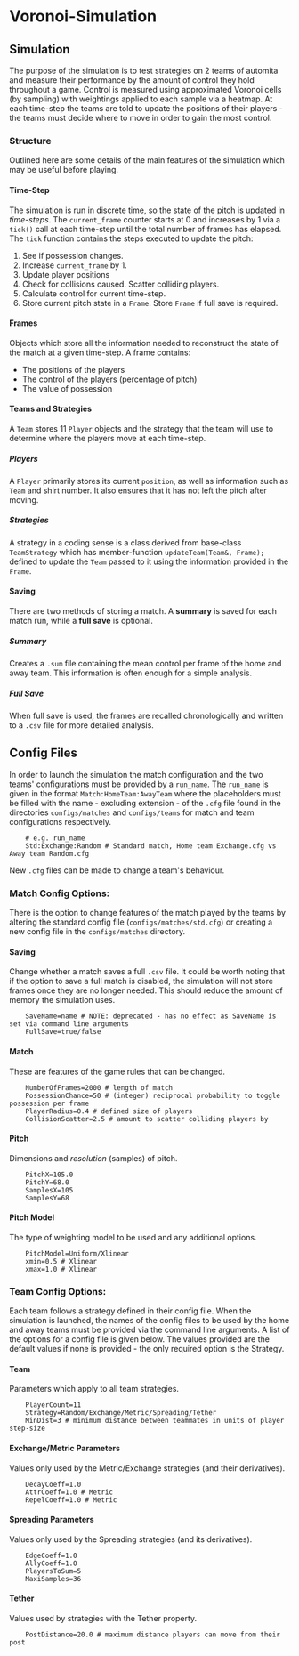 # Voronoi-Simulation

## Simulation
The purpose of the simulation is to test strategies on 2 teams of automita and measure their performance by the amount of control they hold throughout a game. Control is measured using approximated Voronoi cells (by sampling) with weightings applied to each sample via a heatmap. At each time-step the teams are told to update the positions of their players - the teams must decide where to move in order to gain the most control.

### Structure
Outlined here are some details of the main features of the simulation which may be useful before playing.

#### Time-Step
The simulation is run in discrete time, so the state of the pitch is updated in _time-steps_. The ```current_frame``` counter starts at 0 and increases by 1 via a ```tick()``` call at each time-step until the total number of frames has elapsed. The ```tick``` function contains the steps executed to update the pitch:
1. See if possession changes.
2. Increase ```current_frame``` by 1.
3. Update player positions
4. Check for collisions caused. Scatter colliding players.
5. Calculate control for current time-step.
6. Store current pitch state in a ```Frame```. Store ```Frame``` if full save is required.

#### Frames
Objects which store all the information needed to reconstruct the state of the match at a given time-step. A frame contains:
* The positions of the players
* The control of the players (percentage of pitch)
* The value of possession

#### Teams and Strategies
A ```Team``` stores 11 ```Player``` objects and the strategy that the team will use to determine where the players move at each time-step.

##### Players
A ```Player``` primarily stores its current ```position```, as well as information such as ```Team``` and shirt number. It also ensures that it has not left the pitch after moving.

##### Strategies
A strategy in a coding sense is a class derived from base-class ```TeamStrategy``` which has member-function ```updateTeam(Team&, Frame);``` defined to update the ```Team``` passed to it using the information provided in the ```Frame```. 

#### Saving
There are two methods of storing a match. A **summary** is saved for each match run, while a **full save** is optional.

##### Summary
Creates a ```.sum``` file containing the mean control per frame of the home and away team. This information is often enough for a simple analysis.

##### Full Save
When full save is used, the frames are recalled chronologically and written to a ```.csv``` file for more detailed analysis.


## Config Files
In order to launch the simulation the match configuration and the two teams' configurations must be provided by a ```run_name```. The ```run_name``` is given in the format ```Match:HomeTeam:AwayTeam``` where the placeholders must be filled with the name - excluding extension - of the ```.cfg``` file found in the directories ```configs/matches``` and ```configs/teams``` for match and team configurations respectively.
```
    # e.g. run_name
    Std:Exchange:Random # Standard match, Home team Exchange.cfg vs Away team Random.cfg
```
New ```.cfg``` files can be made to change a team's behaviour.

### Match Config Options: 
There is the option to change features of the match played by the teams by altering the standard config file (```configs/matches/std.cfg```) or creating a new config file in the ```configs/matches``` directory. 

#### Saving
Change whether a match saves a full ```.csv``` file. It could be worth noting that if the option to save a full match is disabled, the simulation will not store frames once they are no longer needed. This should reduce the amount of memory the simulation uses.
```
    SaveName=name # NOTE: deprecated - has no effect as SaveName is set via command line arguments
    FullSave=true/false
```
#### Match
These are features of the game rules that can be changed.
```
    NumberOfFrames=2000 # length of match
    PossessionChance=50 # (integer) reciprocal probability to toggle possession per frame
    PlayerRadius=0.4 # defined size of players
    CollisionScatter=2.5 # amount to scatter colliding players by
```

#### Pitch
Dimensions and _resolution_ (samples) of pitch.
```
    PitchX=105.0
    PitchY=68.0
    SamplesX=105 
    SamplesY=68
```

#### Pitch Model
The type of weighting model to be used and any additional options.
```
    PitchModel=Uniform/Xlinear
    xmin=0.5 # Xlinear
    xmax=1.0 # Xlinear
```

### Team Config Options:
Each team follows a strategy defined in their config file. When the simulation is launched, the names of the config files to be used by the home and away teams must be provided via the command line arguments. A list of the options for a config file is given below. The values provided are the default values if none is provided - the only required option is the Strategy.

#### Team
Parameters which apply to all team strategies.
```
    PlayerCount=11
    Strategy=Random/Exchange/Metric/Spreading/Tether
    MinDist=3 # minimum distance between teammates in units of player step-size
```

#### Exchange/Metric Parameters
Values only used by the Metric/Exchange strategies (and their derivatives).
```
    DecayCoeff=1.0
    AttrCoeff=1.0 # Metric
    RepelCoeff=1.0 # Metric
```

#### Spreading Parameters
Values only used by the Spreading strategies (and its derivatives).
```
    EdgeCoeff=1.0
    AllyCoeff=1.0
    PlayersToSum=5
    MaxiSamples=36
```

#### Tether
Values used by strategies with the Tether property.
```
    PostDistance=20.0 # maximum distance players can move from their post
```



